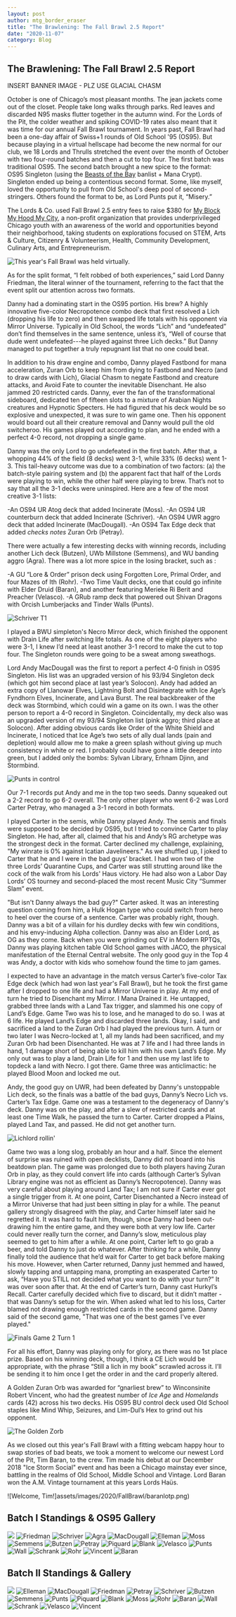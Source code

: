 ```yaml
---
layout: post
author: mtg_border_eraser
title: "The Brawlening: The Fall Brawl 2.5 Report"
date: "2020-11-07"
category: Blog
---
```


## The Brawlening: The Fall Brawl 2.5 Report

INSERT BANNER IMAGE - PLZ USE GLACIAL CHASM

October is one of Chicago’s most pleasant months. The jean jackets come out of the closet. People take long walks through parks. Red leaves and discarded N95 masks flutter together in the autumn wind. For the Lords of the Pit, the colder weather and spiking COVID-19 rates also meant that it was time for our annual Fall Brawl tournament. In years past, Fall Brawl had been a one-day affair of Swiss+1 rounds of Old School '95 (OS95). But because playing in a virtual hellscape had become the new normal for our club, we 18 Lords and Thrulls stretched the event over the month of October with two four-round batches and then a cut to top four. The first batch was traditional OS95. The second batch brought a new spice to the format: OS95 Singleton (using the [Beasts of the Bay](https://beastsofthebay.com/old-school-singleton.com) banlist + Mana Crypt). Singleton ended up being a contentious second format. Some, like myself, loved the opportunity to pull from Old School's deep pool of second-stringers. Others found the format to be, as Lord Punts put it, “Misery.”

The Lords & Co. used Fall Brawl 2.5 entry fees to raise $380 for [My Block My Hood My City](https://www.formyblock.org/mission), a non-profit organization that provides underprivileged Chicago youth with an awareness of the world and opportunities beyond their neighborhood, taking students on explorations focused on STEM, Arts & Culture, Citizenry & Volunteerism, Health, Community Development, Culinary Arts, and Entrepreneurism.

![This year's Fall Brawl was held virtually.](assets/images/2020/FallBrawl/cauldron.png)

As for the split format, “I felt robbed of both experiences,” said Lord Danny Friedman, the literal winner of the tournament, referring to the fact that the event split our attention across two formats. 

Danny had a dominating start in the OS95 portion. His brew? A highly innovative five-color Necropotence combo deck that first resolved a Lich (dropping his life to zero) and then swapped life totals with his opponent via Mirror Universe. Typically in Old School, the words “Lich” and “undefeated” don’t find themselves in the same sentence, unless it’s, “Well of course that dude went undefeated---he played against three Lich decks.” But Danny managed to put together a truly repugnant list that no one could beat.

In addition to his draw engine and combo, Danny played Fastbond for mana acceleration, Zuran Orb to keep him from dying to Fastbond and Necro (and to draw cards with Lich), Glacial Chasm to negate Fastbond and creature attacks, and Avoid Fate to counter the inevitable Disenchant. He also jammed 20 restricted cards. Danny, ever the fan of the transformational sideboard, dedicated ten of fifteen slots to a mixture of Arabian Nights creatures and Hypnotic Specters. He had figured that his deck would be so explosive and unexpected, it was sure to win game one. Then his opponent would board out all their creature removal and Danny would pull the old switcheroo. His games played out according to plan, and he ended with a perfect 4-0 record, not dropping a single game.

Danny was the only Lord to go undefeated in the first batch. After that, a whopping 44% of the field (8 decks) went 3-1, while 33% (6 decks) went 1-3. This tail-heavy outcome was due to a combination of two factors: (a) the batch-style pairing system and (b) the apparent fact that half of the Lords were playing to win, while the other half were playing to brew. That’s not to say that all the 3-1 decks were uninspired. Here are a few of the most creative 3-1 lists:

-An OS94 UR Atog deck that added Incinerate (Moss).
-An OS94 UR counterburn deck that added Incinerate (Schriver).
-An OS94 UWR aggro deck that added Incinerate (MacDougall).
-An OS94 Tax Edge deck that added *checks notes* Zuran Orb (Petray).

There were actually a few interesting decks with winning records, including another Lich deck (Butzen), UWb Millstone (Semmens), and WU banding aggro (Agra). There was a lot more spice in the losing bracket, such as :

-A GU “Lore & Order” prison deck using Forgotten Lore, Primal Order, and four Mazes of Ith (Rohr).
-Two Time Vault decks, one that could go infinite with Elder Druid (Baran), and another featuring Merieke Ri Berit and Preacher (Velasco).
-A GRub ramp deck that powered out Shivan Dragons with Orcish Lumberjacks and Tinder Walls (Punts).

![Schriver T1](assets/images/2020/FallBrawl/schriverT1.jpg)

I played a BWU simpleton's Necro Mirror deck, which finished the opponent with Drain Life after switching life totals. As one of the eight players who were 3-1, I knew I’d need at least another 3-1 record to make the cut to top four. The Singleton rounds were going to be a sweat among sweathogs.

Lord Andy MacDougall was the first to report a perfect 4-0 finish in OS95 Singleton. His list was an upgraded version of his 93/94 Singleton deck (which got him second place at last year’s Solocon). Andy had added an extra copy of Llanowar Elves, Lightning Bolt and Disintegrate with Ice Age’s Fyndhorn Elves, Incinerate, and Lava Burst. The real backbreaker of the deck was Stormbind, which could win a game on its own. I was the other person to report a 4-0 record in Singleton. Coincidentally, my deck also was an upgraded version of my 93/94 Singleton list (pink aggro; third place at Solocon). After adding obvious cards like Order of the White Shield and Incinerate, I noticed that Ice Age’s two sets of ally dual lands (pain and depletion) would allow me to make a green splash without giving up much consistency in white or red. I probably could have gone a little deeper into green, but I added only the bombs: Sylvan Library, Erhnam Djinn, and Stormbind.

![Punts in control](assets/images/2020/FallBrawl/Misery.png)

Our 7-1 records put Andy and me in the top two seeds. Danny squeaked out a 2-2 record to go 6-2 overall. The only other player who went 6-2 was Lord Carter Petray, who managed a 3-1 record in both formats. 

I played Carter in the semis, while Danny played Andy. The semis and finals were supposed to be decided by OS95, but I tried to convince Carter to play Singleton. He had, after all, claimed that his and Andy’s RG archetype was the strongest deck in the format. Carter declined my challenge, explaining, "My winrate is 0% against Icatian Javelineers." As we shuffled up, I joked to Carter that he and I were in the bad guys’ bracket. I had won two of the three Lords’ Quarantine Cups, and Carter was still strutting around like the cock of the walk from his Lords' Haus victory. He had also won a Labor Day Lords’ OS tourney and second-placed the most recent Music City “Summer Slam” event.

"But isn't Danny always the bad guy?" Carter asked. It was an interesting question coming from him, a Hulk Hogan type who could switch from hero to heel over the course of a sentence. Carter was probably right, though. Danny was a bit of a villain for his durdley decks with few win conditions, and his envy-inducing Alpha collection. Danny was also an Elder Lord, as OG as they come. Back when you were grinding out EV in Modern RPTQs, Danny was playing kitchen table Old School games with JACO, the physical manifestation of the Eternal Central website. The only good guy in the Top 4 was Andy, a doctor with kids who somehow found the time to jam games.

I expected to have an advantage in the match versus Carter’s five-color Tax Edge deck (which had won last year's Fall Brawl), but he took the first game after I dropped to one life and had a Mirror Universe in play. At my end of turn he tried to Disenchant my Mirror. I Mana Drained it. He untapped, grabbed three lands with a Land Tax trigger, and slammed his one copy of Land’s Edge. Game Two was his to lose, and he managed to do so. I was at 6 life. He played Land’s Edge and discarded three lands. Okay, I said, and sacrificed a land to the Zuran Orb I had played the previous turn. A turn or two later I was Necro-locked at 1, all my lands had been sacrificed, and my Zuran Orb had been Disenchanted. He was at 7 life and I had three lands in hand, 1 damage short of being able to kill him with his own Land’s Edge. My only out was to play a land, Drain Life for 1 and then use my last life to topdeck a land with Necro. I got there. Game three was anticlimactic: he played Blood Moon and locked me out.

Andy, the good guy on UWR, had been defeated by Danny's unstoppable Lich deck, so the finals was a battle of the bad guys, Danny’s Necro Lich vs. Carter’s Tax Edge. Game one was a testament to the degeneracy of Danny's deck. Danny was on the play, and after a slew of restricted cards and at least one Time Walk, he passed the turn to Carter. Carter dropped a Plains, played Land Tax, and passed. He did not get another turn. 

![Lichlord rollin'](assets/images/2020/FallBrawl/finalsg1.png)

Game two was a long slog, probably an hour and a half. Since the element of surprise was ruined with open decklists, Danny did not board into his beatdown plan. The game was prolonged due to both players having Zuran Orb in play, as they could convert life into cards (although Carter’s Sylvan Library engine was not as efficient as Danny’s Necropotence). Danny was very careful about playing around Land Tax; I am not sure if Carter ever got a single trigger from it. At one point, Carter Disenchanted a Necro instead of a Mirror Universe that had just been sitting in play for a while. The peanut gallery strongly disagreed with the play, and Carter himself later said he regretted it. It was hard to fault him, though, since Danny had been out-drawing him the entire game, and they were both at very low life. Carter could never really turn the corner, and Danny’s slow, meticulous play seemed to get to him after a while. At one point, Carter left to go grab a beer, and told Danny to just do whatever. After thinking for a while, Danny finally told the audience that he’d wait for Carter to get back before making his move. However, when Carter returned, Danny just hemmed and hawed, slowly tapping and untapping mana, prompting an exasperated Carter to ask,  “Have you STILL not decided what you want to do with your turn?” It was over soon after that. At the end of Carter’s turn, Danny cast Hurkyl’s Recall. Carter carefully decided which five to discard, but it didn’t matter - that was Danny’s setup for the win. When asked what led to his loss, Carter blamed not drawing enough restricted cards in the second game. Danny said of the second game, "That was one of the best games I've ever played."

![Finals Game 2 Turn 1](assets/images/2020/FallBrawl/finalsg2t1.png)

For all his effort, Danny was playing only for glory, as there was no 1st place prize. Based on his winning deck, though, I think a CE Lich would be appropriate, with the phrase “Still a lich in my book” scrawled across it. I’ll be sending it to him once I get the order in and the card properly altered. 

A Golden Zuran Orb was awarded for “gnarliest brew” to Winconsinite Robert Vincent, who had the greatest number of *Ice Age* and *Homelands* cards (42) across his two decks. His OS95 BU control deck used Old School staples like Mind Whip, Seizures, and Lim-Dul’s Hex to grind out his opponent.

![The Golden Zorb](assets/images/2020/FallBrawl/gnarliestbrew.jpeg)

As we closed out this year's Fall Brawl with a fitting webcam happy hour to swap stories of bad beats, we took a moment to welcome our newest Lord of the Pit, Tim Baran, to the crew. Tim made his debut at our December 2018 "Ice Storm Social" event and has been a Chicago mainstay ever since, battling in the realms of Old School, Middle School and Vintage. Lord Baran won the A.M. Vintage tournament at this years Lords Haüs.

![Welcome, Tim!]assets/images/2020/FallBrawl/baranlotp.png)

## Batch I Standings & OS95 Gallery

![](assets/images/2020/FallBrawl/os95lists/batch1standings.png)
![Friedman](assets/images/2020/FallBrawl/os95lists/01friedman.jpg)
![Schriver](assets/images/2020/FallBrawl/os95lists/02schriver.jpg)
![Agra](assets/images/2020/FallBrawl/os95lists/03agra.jpg)
![MacDougall](assets/images/2020/FallBrawl/os95lists/04macdougall.jpg)
![Elleman](assets/images/2020/FallBrawl/os95lists/05elleman.jpg)
![Moss](assets/images/2020/FallBrawl/os95lists/06moss.jpg)
![Semmens](assets/images/2020/FallBrawl/os95lists/07semmens.jpg)
![Butzen](assets/images/2020/FallBrawl/os95lists/08butzen.jpg)
![Petray](assets/images/2020/FallBrawl/os95lists/09petray.jpg)
![Piquard](assets/images/2020/FallBrawl/os95lists/10piquard.jpg)
![Blank](assets/images/2020/FallBrawl/os95lists/11blank.jpg)
![Velasco](assets/images/2020/FallBrawl/os95lists/12velasco.jpg)
![Punts](assets/images/2020/FallBrawl/os95lists/13punts.jpg)
![Wall](assets/images/2020/FallBrawl/os95lists/14wall.jpg)
![Schrank](assets/images/2020/FallBrawl/os95lists/15schrank.jpg)
![Rohr](assets/images/2020/FallBrawl/os95lists/16rohr.jpg)
![Vincent](assets/images/2020/FallBrawl/os95lists/17vincent.jpg)
![Baran](assets/images/2020/FallBrawl/os95lists/18baran.jpeg)

## Batch II Standings & Gallery

![](assets/images/2020/FallBrawl/singleton95lists/batch2standings.png)
![Elleman](assets/images/2020/FallBrawl/singleton95lists/01elleman.jpg)
![MacDougall](assets/images/2020/FallBrawl/singleton95lists/02macdougall.jpg)
![Friedman](assets/images/2020/FallBrawl/singleton95lists/03friedman.jpg)
![Petray](assets/images/2020/FallBrawl/singleton95lists/04petray.jpg)
![Schriver](assets/images/2020/FallBrawl/singleton95lists/05schriver.jpg)
![Butzen](assets/images/2020/FallBrawl/singleton95lists/06butzen.jpg)
![Semmens](assets/images/2020/FallBrawl/singleton95lists/07semmens.jpg)
![Punts](assets/images/2020/FallBrawl/singleton95lists/09punts.jpg)
![Piquard](assets/images/2020/FallBrawl/singleton95lists/10piquard.jpg)
![Blank](assets/images/2020/FallBrawl/singleton95lists/11blank.jpg)
![Moss](assets/images/2020/FallBrawl/singleton95lists/12moss.jpg)
![Rohr](assets/images/2020/FallBrawl/singleton95lists/13rohr.jpg)
![Baran](assets/images/2020/FallBrawl/singleton95lists/14baran.jpeg)
![Wall](assets/images/2020/FallBrawl/singleton95lists/15wall.jpg)
![Schrank](assets/images/2020/FallBrawl/singleton95lists/16schrank.jpg)
![Velasco](assets/images/2020/FallBrawl/singleton95lists/17velasco.jpg)
![Vincent](assets/images/2020/FallBrawl/singleton95lists/18vincent.jpg)
